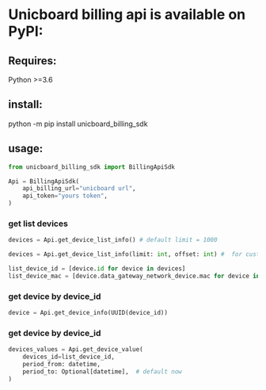 # Unicboard billing api is available on PyPI:

## Requires:

Python >=3.6

## install:

python -m pip install unicboard_billing_sdk

## usage:

```python
from unicboard_billing_sdk import BillingApiSdk

Api = BillingApiSdk(
    api_billing_url="unicboard url",
    api_token="yours token",
) 
```
### get list devices
```python
devices = Api.get_device_list_info() # default limit = 1000

devices = Api.get_device_list_info(limit: int, offset: int) #  for custom limit/offset

list_device_id = [device.id for device in devices] 
list_device_mac = [device.data_gateway_network_device.mac for device in devices]
```

### get device by device_id
```python
device = Api.get_device_info(UUID(device_id))
```

### get device by device_id
```python
devices_values = Api.get_device_value(
    devices_id=list_device_id,
    period_from: datetime,
    period_to: Optional[datetime],  # default now
)
```
